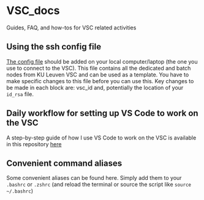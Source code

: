 # VSC_docs
Guides, FAQ, and how-tos for VSC related activities

## Using the ssh config file
[The config file](https://github.com/VIB-CCB-BioIT/VSC_docs/blob/main/config) should be added on your local computer/laptop (the one you use to connect to the VSC). This file contains all the dedicated and batch nodes from KU Leuven VSC and can be used as a template. You have to make specific changes to this file before you can use this.
Key changes to be made in each block are: vsc_id and, potentially the location of your `id_rsa` file.

## Daily workflow for setting up VS Code to work on the VSC
A step-by-step guide of how I use VS Code to work on the VSC is available in this repository [here](https://github.com/VIB-CCB-BioIT/VSC_docs/blob/main/using_vsc_in_VScode.md)

## Convenient command aliases
Some convenient aliases can be found here. Simply add them to your `.bashrc` or `.zshrc` (and reload the terminal or source the script like `source ~/.bashrc`)
